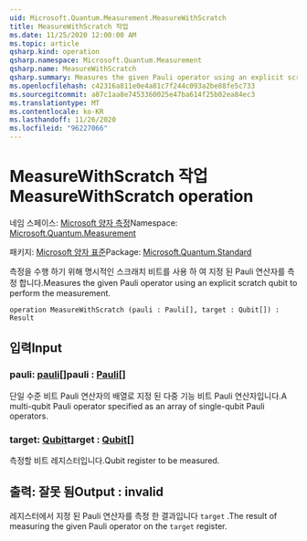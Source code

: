 ```yaml
---
uid: Microsoft.Quantum.Measurement.MeasureWithScratch
title: MeasureWithScratch 작업
ms.date: 11/25/2020 12:00:00 AM
ms.topic: article
qsharp.kind: operation
qsharp.namespace: Microsoft.Quantum.Measurement
qsharp.name: MeasureWithScratch
qsharp.summary: Measures the given Pauli operator using an explicit scratch qubit to perform the measurement.
ms.openlocfilehash: c42316a811e0e4a81c7f244c093a2be88fe5c733
ms.sourcegitcommit: a87c1aa8e7453360025e47ba614f25b02ea84ec3
ms.translationtype: MT
ms.contentlocale: ko-KR
ms.lasthandoff: 11/26/2020
ms.locfileid: "96227066"
---
```

# <a name="measurewithscratch-operation"></a><span data-ttu-id="60589-102">MeasureWithScratch 작업</span><span class="sxs-lookup"><span data-stu-id="60589-102">MeasureWithScratch operation</span></span>

<span data-ttu-id="60589-103">네임 스페이스: [Microsoft 양자 측정](xref:Microsoft.Quantum.Measurement)</span><span class="sxs-lookup"><span data-stu-id="60589-103">Namespace: [Microsoft.Quantum.Measurement](xref:Microsoft.Quantum.Measurement)</span></span>

<span data-ttu-id="60589-104">패키지: [Microsoft 양자 표준](https://nuget.org/packages/Microsoft.Quantum.Standard)</span><span class="sxs-lookup"><span data-stu-id="60589-104">Package: [Microsoft.Quantum.Standard](https://nuget.org/packages/Microsoft.Quantum.Standard)</span></span>


<span data-ttu-id="60589-105">측정을 수행 하기 위해 명시적인 스크래치 비트를 사용 하 여 지정 된 Pauli 연산자를 측정 합니다.</span><span class="sxs-lookup"><span data-stu-id="60589-105">Measures the given Pauli operator using an explicit scratch qubit to perform the measurement.</span></span>

```qsharp
operation MeasureWithScratch (pauli : Pauli[], target : Qubit[]) : Result
```


## <a name="input"></a><span data-ttu-id="60589-106">입력</span><span class="sxs-lookup"><span data-stu-id="60589-106">Input</span></span>

### <a name="pauli--pauli"></a><span data-ttu-id="60589-107">pauli: [pauli](xref:microsoft.quantum.lang-ref.pauli)[]</span><span class="sxs-lookup"><span data-stu-id="60589-107">pauli : [Pauli](xref:microsoft.quantum.lang-ref.pauli)[]</span></span>

<span data-ttu-id="60589-108">단일 수준 비트 Pauli 연산자의 배열로 지정 된 다중 기능 비트 Pauli 연산자입니다.</span><span class="sxs-lookup"><span data-stu-id="60589-108">A multi-qubit Pauli operator specified as an array of single-qubit Pauli operators.</span></span>


### <a name="target--qubit"></a><span data-ttu-id="60589-109">target: [Qubit](xref:microsoft.quantum.lang-ref.qubit)</span><span class="sxs-lookup"><span data-stu-id="60589-109">target : [Qubit](xref:microsoft.quantum.lang-ref.qubit)[]</span></span>

<span data-ttu-id="60589-110">측정할 비트 레지스터입니다.</span><span class="sxs-lookup"><span data-stu-id="60589-110">Qubit register to be measured.</span></span>



## <a name="output--__invalidresult__"></a><span data-ttu-id="60589-111">출력: __잘못 <Result> 됨__</span><span class="sxs-lookup"><span data-stu-id="60589-111">Output : __invalid<Result>__</span></span>

<span data-ttu-id="60589-112">레지스터에서 지정 된 Pauli 연산자를 측정 한 결과입니다 `target` .</span><span class="sxs-lookup"><span data-stu-id="60589-112">The result of measuring the given Pauli operator on the `target` register.</span></span>